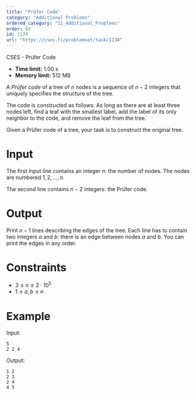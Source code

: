```yaml
---
title: "Prüfer Code"
category: "Additional Problems"
ordered_category: "11_Additional_Problems"
order: 04
id: 1134
url: "https://cses.fi/problemset/task/1134"
---
```


CSES - Prüfer Code

  * **Time limit:** 1.00 s
  * **Memory limit:** 512 MB

A _Prüfer code_ of a tree of $n$ nodes is a sequence of $n-2$ integers that
uniquely specifies the structure of the tree.

The code is constructed as follows: As long as there are at least three nodes
left, find a leaf with the smallest label, add the label of its only neighbor
to the code, and remove the leaf from the tree.

Given a Prüfer code of a tree, your task is to construct the original tree.

# Input

The first input line contains an integer $n$: the number of nodes. The nodes
are numbered $1,2,\ldots,n$.

The second line contains $n-2$ integers: the Prüfer code.

# Output

Print $n-1$ lines describing the edges of the tree. Each line has to contain
two integers $a$ and $b$: there is an edge between nodes $a$ and $b$. You can
print the edges in any order.

# Constraints

  * $3 \le n \le 2 \cdot 10^5$
  * $1 \le a,b \le n$

# Example

Input:

    
    
    5
    2 2 4
    

Output:

    
    
    1 2
    2 3
    2 4
    4 5
    

